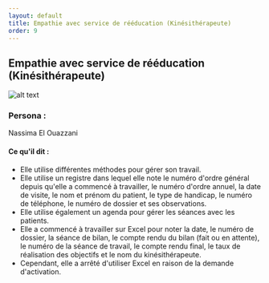 ```yaml
---
layout: default
title: Empathie avec service de rééducation (Kinésithérapeute)
order: 9
---
```


## Empathie avec service de rééducation (Kinésithérapeute)
![alt text]({{site.baseurl}}/Empathie-pôle-médicale/images/Service-de-rééducation-Kinésithérapeute.png)
<!-- note -->
### Persona : 
Nassima El Ouazzani

#### Ce qu'il dit : 
- Elle utilise différentes méthodes pour gérer son travail.
- Elle utilise un registre dans lequel elle note le numéro d'ordre général depuis qu'elle a commencé à travailler, le numéro d'ordre annuel, la date de visite, le nom et prénom du patient, le type de handicap, le numéro de téléphone, le numéro de dossier et ses observations.
- Elle utilise également un agenda pour gérer les séances avec les patients.
- Elle a commencé à travailler sur Excel pour noter la date, le numéro de dossier, la séance de bilan, le compte rendu du bilan (fait ou en attente), le numéro de la séance de travail, le compte rendu final, le taux de réalisation des objectifs et le nom du kinésithérapeute.
- Cependant, elle a arrêté d'utiliser Excel en raison de la demande d'activation.
 <!-- new slide -->